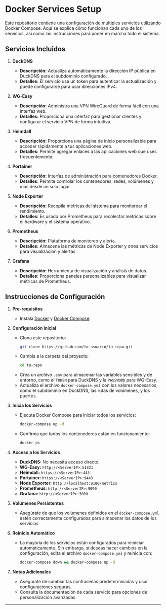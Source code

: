 # Docker Services Setup

Este repositorio contiene una configuración de múltiples servicios utilizando Docker Compose. Aquí se explica cómo funcionan cada uno de los servicios, así como las instrucciones para poner en marcha todo el sistema.

## Servicios Incluidos

1. **DuckDNS**
    - **Descripción:** Actualiza automáticamente la dirección IP pública en DuckDNS para el subdominio configurado.
    - **Detalles:** El servicio usa un token para autenticar la actualización y puede configurarse para usar direcciones IPv4.

2. **WG-Easy**
    - **Descripción:** Administra una VPN WireGuard de forma fácil con una interfaz web.
    - **Detalles:** Proporciona una interfaz para gestionar clientes y configurar el servicio VPN de forma intuitiva.

3. **Heimdall**
    - **Descripción:** Proporciona una página de inicio personalizable para acceder rápidamente a tus aplicaciones web.
    - **Detalles:** Permite agregar enlaces a las aplicaciones web que uses frecuentemente.

4. **Portainer**
    - **Descripción:** Interfaz de administración para contenedores Docker.
    - **Detalles:** Permite controlar los contenedores, redes, volúmenes y más desde un solo lugar.

5. **Node Exporter**
    - **Descripción:** Recopila métricas del sistema para monitorear el rendimiento.
    - **Detalles:** Es usado por Prometheus para recolectar métricas sobre el hardware y el sistema operativo.

6. **Prometheus**
    - **Descripción:** Plataforma de monitoreo y alerta.
    - **Detalles:** Almacena las métricas de Node Exporter y otros servicios para visualización y alertas.

7. **Grafana**
    - **Descripción:** Herramienta de visualización y análisis de datos.
    - **Detalles:** Proporciona paneles personalizables para visualizar métricas de Prometheus.

## Instrucciones de Configuración

1. **Pre-requisitos**
    - Instala [Docker](https://docs.docker.com/get-docker/) y [Docker Compose](https://docs.docker.com/compose/install/).

2. **Configuración Inicial**
    - Clona este repositorio:
      ```bash
      git clone https://github.com/tu-usuario/tu-repo.git
      ```
    - Cambia a la carpeta del proyecto:
      ```bash
      cd tu-repo
      ```
    - Crea un archivo `.env` para almacenar las variables sensibles y de entorno, como el `TOKEN` para DuckDNS y la `PASSWORD` para WG-Easy.
    - Actualiza el archivo `docker-compose.yml` con los valores necesarios, como el subdominio en DuckDNS, las rutas de volúmenes, y los puertos.

3. **Inicia los Servicios**
    - Ejecuta Docker Compose para iniciar todos los servicios:
      ```bash
      docker-compose up -d
      ```
    - Confirma que todos los contenedores están en funcionamiento:
      ```bash
      docker ps
      ```

4. **Acceso a los Servicios**
    - **DuckDNS:** No necesita acceso directo.
    - **WG-Easy:** `http://<ServerIP>:51821`
    - **Heimdall:** `https://<ServerIP>:443`
    - **Portainer:** `https://<ServerIP>:9443`
    - **Node Exporter:** `http://localhost:9100/metrics`
    - **Prometheus:** `http://<ServerIP>:9090`
    - **Grafana:** `http://<ServerIP>:3000`

5. **Volúmenes Persistentes**
   - Asegúrate de que los volúmenes definidos en el `docker-compose.yml` estén correctamente configurados para almacenar los datos de los servicios.

6. **Reinicio Automático**
   - La mayoría de los servicios están configurados para reiniciar automáticamente. Sin embargo, si deseas hacer cambios en la configuración, edita el archivo `docker-compose.yml` y reinicia con:
     ```bash
     docker-compose down && docker-compose up -d
     ```

7. **Notas Adicionales**
   - Asegúrate de cambiar las contraseñas predeterminadas y usar configuraciones seguras.
   - Consulta la documentación de cada servicio para opciones de personalización avanzadas.

---

